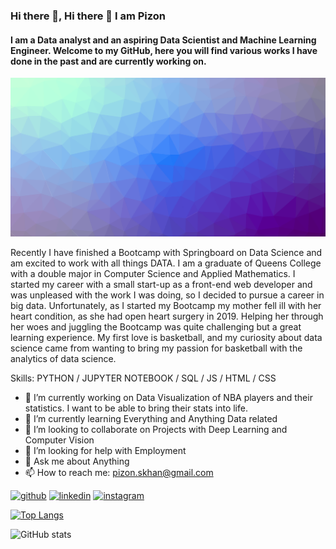 ### Hi there 👋,  Hi there 👋 I am Pizon
#### I am a Data analyst and an aspiring Data Scientist and Machine Learning Engineer. Welcome to my GitHub, here you will find various works I have done in the past and are currently working on.
![I am a Data analyst and an aspiring Data Scientist and Machine Learning Engineer. Welcome to my GitHub Repo, here you will find various works I have done in the past and are currently working on.](https://github.com/izinex/izinex/blob/main/cool-background.png)

Recently I have finished a Bootcamp with Springboard on Data Science and am excited to work with all things DATA. I am a graduate of Queens College with a double major in Computer Science and Applied Mathematics. I started my career with a small start-up as a front-end web developer and was unpleased with the work I was doing, so I decided to pursue a career in big data. Unfortunately, as I started my Bootcamp my mother fell ill with her heart condition, as she had open heart surgery in 2019. Helping her through her woes and juggling the Bootcamp was quite challenging but a great learning experience. My first love is basketball, and my curiosity about data science came from wanting to bring my passion for basketball with the analytics of data science. 

Skills: PYTHON / JUPYTER NOTEBOOK / SQL / JS / HTML / CSS

- 🔭 I’m currently working on Data Visualization of NBA players and their statistics. I want to be able to bring their stats into life. 
- 🌱 I’m currently learning Everything and Anything Data related 
- 👯 I’m looking to collaborate on Projects with Deep Learning and Computer Vision 
- 🤔 I’m looking for help with Employment  
- 💬 Ask me about Anything 
- 📫 How to reach me: pizon.skhan@gmail.com 


[<img src='https://cdn.jsdelivr.net/npm/simple-icons@3.0.1/icons/github.svg' alt='github' height='40'>](https://github.com/izinex)  [<img src='https://cdn.jsdelivr.net/npm/simple-icons@3.0.1/icons/linkedin.svg' alt='linkedin' height='40'>](https://www.linkedin.com/in/https://www.linkedin.com/in/pizon-shetu//)  [<img src='https://cdn.jsdelivr.net/npm/simple-icons@3.0.1/icons/instagram.svg' alt='instagram' height='40'>](https://www.instagram.com/https://www.instagram.com/pizonks//)  

[![Top Langs](https://github-readme-stats.vercel.app/api/top-langs/?username=izinex)](https://github.com/anuraghazra/github-readme-stats)

![GitHub stats](https://github-readme-stats.vercel.app/api?username=izinex&show_icons=true)  

